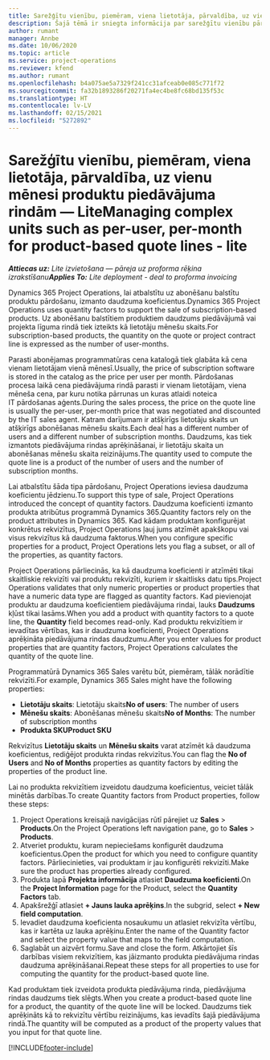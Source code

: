 ```yaml
---
title: Sarežģītu vienību, piemēram, viena lietotāja, pārvaldība, uz vienu mēnesi produktu piedāvājuma rindām — Lite
description: Šajā tēmā ir sniegta informācija par sarežģītu vienību pārvaldību produktu piedāvājumu rindām.
author: rumant
manager: Annbe
ms.date: 10/06/2020
ms.topic: article
ms.service: project-operations
ms.reviewer: kfend
ms.author: rumant
ms.openlocfilehash: b4a075ae5a7329f241cc31afceab0e085c771f72
ms.sourcegitcommit: fa32b1893286f20271fa4ec4be8fc68bd135f53c
ms.translationtype: HT
ms.contentlocale: lv-LV
ms.lasthandoff: 02/15/2021
ms.locfileid: "5272892"
---
```

# <a name="managing-complex-units-such-as-per-user-per-month-for-product-based-quote-lines---lite"></a><span data-ttu-id="c186a-103">Sarežģītu vienību, piemēram, viena lietotāja, pārvaldība, uz vienu mēnesi produktu piedāvājuma rindām — Lite</span><span class="sxs-lookup"><span data-stu-id="c186a-103">Managing complex units such as per-user, per-month for product-based quote lines - lite</span></span>

<span data-ttu-id="c186a-104">_**Attiecas uz:** Lite izvietošana — pāreja uz proforma rēķina izrakstīšanu_</span><span class="sxs-lookup"><span data-stu-id="c186a-104">_**Applies To:** Lite deployment - deal to proforma invoicing_</span></span>

<span data-ttu-id="c186a-105">Dynamics 365 Project Operations, lai atbalstītu uz abonēšanu balstītu produktu pārdošanu, izmanto daudzuma koeficientus.</span><span class="sxs-lookup"><span data-stu-id="c186a-105">Dynamics 365 Project Operations uses quantity factors to support the sale of subscription-based products.</span></span> <span data-ttu-id="c186a-106">Uz abonēšanu balstītiem produktiem daudzums piedāvājumā vai projekta līguma rindā tiek izteikts kā lietotāju mēnešu skaits.</span><span class="sxs-lookup"><span data-stu-id="c186a-106">For subscription-based products, the quantity on the quote or project contract line is expressed as the number of user-months.</span></span>

<span data-ttu-id="c186a-107">Parasti abonējamas programmatūras cena katalogā tiek glabāta kā cena vienam lietotājam vienā mēnesī.</span><span class="sxs-lookup"><span data-stu-id="c186a-107">Usually, the price of subscription software is stored in the catalog as the price per user per month.</span></span> <span data-ttu-id="c186a-108">Pārdošanas procesa laikā cena piedāvājuma rindā parasti ir vienam lietotājam, viena mēneša cena, par kuru notika pārrunas un kuras atlaidi noteica IT pārdošanas aģents.</span><span class="sxs-lookup"><span data-stu-id="c186a-108">During the sales process, the price on the quote line is usually the per-user, per-month price that was negotiated and discounted by the IT sales agent.</span></span> <span data-ttu-id="c186a-109">Katram darījumam ir atšķirīgs lietotāju skaits un atšķirīgs abonēšanas mēnešu skaits.</span><span class="sxs-lookup"><span data-stu-id="c186a-109">Each deal has a different number of users and a different number of subscription months.</span></span> <span data-ttu-id="c186a-110">Daudzums, kas tiek izmantots piedāvājuma rindas aprēķināšanai, ir lietotāju skaita un abonēšanas mēnešu skaita reizinājums.</span><span class="sxs-lookup"><span data-stu-id="c186a-110">The quantity used to compute the quote line is a product of the number of users and the number of subscription months.</span></span>

<span data-ttu-id="c186a-111">Lai atbalstītu šāda tipa pārdošanu, Project Operations ieviesa daudzuma koeficientu jēdzienu.</span><span class="sxs-lookup"><span data-stu-id="c186a-111">To support this type of sale, Project Operations introduced the concept of quantity factors.</span></span> <span data-ttu-id="c186a-112">Daudzuma koeficienti izmanto produkta atribūtus programmā Dynamics 365.</span><span class="sxs-lookup"><span data-stu-id="c186a-112">Quantity factors rely on the product attributes in Dynamics 365.</span></span> <span data-ttu-id="c186a-113">Kad kādam produktam konfigurējat konkrētus rekvizītus, Project Operations ļauj jums atzīmēt apakškopu vai visus rekvizītus kā daudzuma faktorus.</span><span class="sxs-lookup"><span data-stu-id="c186a-113">When you configure specific properties for a product, Project Operations lets you flag a subset, or all of the properties, as quantity factors.</span></span>

<span data-ttu-id="c186a-114">Project Operations pārliecinās, ka kā daudzuma koeficienti ir atzīmēti tikai skaitliskie rekvizīti vai produktu rekvizīti, kuriem ir skaitlisks datu tips.</span><span class="sxs-lookup"><span data-stu-id="c186a-114">Project Operations validates that only numeric properties or product properties that have a numeric data type are flagged as quantity factors.</span></span> <span data-ttu-id="c186a-115">Kad pievienojat produktu ar daudzuma koeficientiem piedāvājuma rindai, lauks **Daudzums** kļūst tikai lasāms.</span><span class="sxs-lookup"><span data-stu-id="c186a-115">When you add a product with quantity factors to a quote line, the **Quantity** field becomes read-only.</span></span> <span data-ttu-id="c186a-116">Kad produktu rekvizītiem ir ievadītas vērtības, kas ir daudzuma koeficienti, Project Operations aprēķināta piedāvājuma rindas daudzumu.</span><span class="sxs-lookup"><span data-stu-id="c186a-116">After you enter values for product properties that are quantity factors, Project Operations calculates the quantity of the quote line.</span></span>

<span data-ttu-id="c186a-117">Programmatūrā Dynamics 365 Sales varētu būt, piemēram, tālāk norādītie rekvizīti.</span><span class="sxs-lookup"><span data-stu-id="c186a-117">For example, Dynamics 365 Sales might have the following properties:</span></span>

- <span data-ttu-id="c186a-118">**Lietotāju skaits**: Lietotāju skaits</span><span class="sxs-lookup"><span data-stu-id="c186a-118">**No of users**: The number of users</span></span>
- <span data-ttu-id="c186a-119">**Mēnešu skaits**: Abonēšanas mēnešu skaits</span><span class="sxs-lookup"><span data-stu-id="c186a-119">**No of Months**: The number of subscription months</span></span>
- <span data-ttu-id="c186a-120">**Produkta SKU**</span><span class="sxs-lookup"><span data-stu-id="c186a-120">**Product SKU**</span></span>

<span data-ttu-id="c186a-121">Rekvizītus **Lietotāju skaits** un **Mēnešu skaits** varat atzīmēt kā daudzuma koeficientus, rediģējot produkta rindas rekvizītus.</span><span class="sxs-lookup"><span data-stu-id="c186a-121">You can flag the **No of Users** and **No of Months** properties as quantity factors by editing the properties of the product line.</span></span>

<span data-ttu-id="c186a-122">Lai no produkta rekvizītiem izveidotu daudzuma koeficientus, veiciet tālāk minētās darbības.</span><span class="sxs-lookup"><span data-stu-id="c186a-122">To create Quantity factors from Product properties, follow these steps:</span></span>

1. <span data-ttu-id="c186a-123">Project Operations kreisajā navigācijas rūtī pārejiet uz **Sales** > **Products**.</span><span class="sxs-lookup"><span data-stu-id="c186a-123">On the Project Operations left navigation pane, go to **Sales** > **Products**.</span></span>
2. <span data-ttu-id="c186a-124">Atveriet produktu, kuram nepieciešams konfigurēt daudzuma koeficientus.</span><span class="sxs-lookup"><span data-stu-id="c186a-124">Open the product for which you need to configure quantity factors.</span></span> <span data-ttu-id="c186a-125">Pārliecinieties, vai produktam ir jau konfigurēti rekvizīti.</span><span class="sxs-lookup"><span data-stu-id="c186a-125">Make sure the product has properties already configured.</span></span>
3. <span data-ttu-id="c186a-126">Produkta lapā **Projekta informācija** atlasiet **Daudzuma koeficienti**.</span><span class="sxs-lookup"><span data-stu-id="c186a-126">On the **Project Information** page for the Product, select the **Quantity Factors** tab.</span></span>
4. <span data-ttu-id="c186a-127">Apakšrežģī atlasiet **+ Jauns lauka aprēķins**.</span><span class="sxs-lookup"><span data-stu-id="c186a-127">In the subgrid, select **+ New field computation**.</span></span>
5. <span data-ttu-id="c186a-128">Ievadiet daudzuma koeficienta nosaukumu un atlasiet rekvizīta vērtību, kas ir kartēta uz lauka aprēķinu.</span><span class="sxs-lookup"><span data-stu-id="c186a-128">Enter the name of the Quantity factor and select the property value that maps to the field computation.</span></span>
6. <span data-ttu-id="c186a-129">Saglabāt un aizvērt formu.</span><span class="sxs-lookup"><span data-stu-id="c186a-129">Save and close the form.</span></span> <span data-ttu-id="c186a-130">Atkārtojiet šīs darbības visiem rekvizītiem, kas jāizmanto produkta piedāvājuma rindas daudzuma aprēķināšanai.</span><span class="sxs-lookup"><span data-stu-id="c186a-130">Repeat these steps for all properties to use for computing the quantity for the product-based quote line.</span></span>

<span data-ttu-id="c186a-131">Kad produktam tiek izveidota produkta piedāvājuma rinda, piedāvājuma rindas daudzums tiek slēgts.</span><span class="sxs-lookup"><span data-stu-id="c186a-131">When you create a product-based quote line for a product, the quantity of the quote line will be locked.</span></span> <span data-ttu-id="c186a-132">Daudzums tiek aprēķināts kā to rekvizītu vērtību reizinājums, kas ievadīts šajā piedāvājuma rindā.</span><span class="sxs-lookup"><span data-stu-id="c186a-132">The quantity will be computed as a product of the property values that you input for that quote line.</span></span>


[!INCLUDE[footer-include](../../includes/footer-banner.md)]